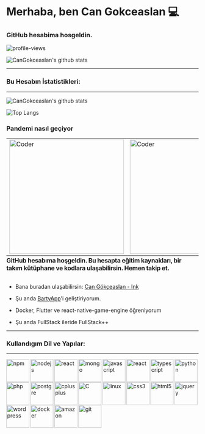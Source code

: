 
#  Merhaba, ben Can Gokceaslan 💻

###  GitHub hesabima hosgeldin.

  

![profile-views](https://komarev.com/ghpvc/?username=cangokceaslan&color=brightgreen)

![CanGokceaslan's github stats](https://github-readme-streak-stats.herokuapp.com/?user=cangokceaslan&theme=chartreuse-dark)


<hr />

  

<h3>

Bu Hesabın İstatistikleri:
</h3>

  

<hr />




![CanGokceaslan's github stats](https://github-readme-stats.vercel.app/api?username=cangokceaslan&count_private=true&show_icons=true&theme=dark&cache_delete=1)


  
 ![Top Langs](https://github-readme-stats.vercel.app/api/top-langs/?username=cangokceaslan&theme=dark&layout=compact&hide=glsl&langs_count=10)
  
    

### Pandemi nasıl geçiyor
  <table style="border:none;">
  <tr> 
<td>  <img src="https://raw.githubusercontent.com/gist/MedRedha/fd8e2481bde2610c96b9aafde543879c/raw/88624e8d31c4295973dcb7c900dacf0edc0a6d99/coding.gif" width="300px" alt="Coder" /></td >
 <td> <img src="https://i.giphy.com/media/SWoSkN6DxTszqIKEqv/giphy.webp" width="300px" alt="Coder" />
</td>
 <td> <img src="https://i.pinimg.com/originals/41/f5/2d/41f52d4e756d803f9f1851335dba96f6.gif" width="300px" alt="Coder" />
</td>
</tr>
  </table>


<div  style="display:flex; flex-direction:row;text-align-vertical:center;justify-content:center;align-items:center;margin-top:-30px">

  

<div  style="flex:5;font-weight:bold;font-size:16px;letter-spacing:-0.32px;text-align-vertical:center !important;justify-content:center;align-items:center;">

  

GitHub hesabıma hoşgeldin. Bu hesapta eğitim kaynakları, bir takım kütüphane ve kodlara ulaşabilirsin. Hemen takip et.

  

</div>

</div>

  

- Bana buradan ulaşabilirsin: [Can Gökçeaslan - Ink](https://ink.cangokceaslan.com)

- Şu anda <a  target="__blank"  href="https://www.linkedin.com/company/bartyappcorporate/">BartyApp</a>'i geliştiriyorum.

- Docker, Flutter ve react-native-game-engine öğreniyorum

- Şu anda FullStack ileride FullStack++

  

<hr />

  

<h3>

Kullandıgım Dil ve Yapılar:

</h3>

  

<hr />

  
<div style="justify-content:center;flex:1;align-items:center">

<img  align="left"  alt="npm"  width="60px"  src="https://icongr.am/devicon/npm-original-wordmark.svg?size=60&color=currentColor"  target="_blank" />

  

<img  align="left"  alt="nodejs"  width="60px"  src="https://icongr.am/devicon/nodejs-original.svg?size=60&color=currentColor"  target="_blank" />

  

<img  align="left"  alt="react"  width="60px"  src="https://icongr.am/devicon/express-original.svg?size=60&color=currentColor"  target="_blank" />

  

<img  align="left"  alt="mongo"  width="60px"  src="https://icongr.am/devicon/mongodb-original.svg?size=60&color=currentColor"  target="_blank" />

  

<img  align="left"  alt="javascript"  width="60px"  src="https://icongr.am/devicon/javascript-original.svg?size=60&color=currentColor"  target="_blank" />

  

<img  align="left"  alt="react"  width="60px"  src="https://icongr.am/devicon/react-original-wordmark.svg?size=60&color=currentColor"  target="_blank" />

  

<img  align="left"  alt="typescript"  width="60px"  src="https://icongr.am/devicon/typescript-original.svg?size=60&color=currentColor"  target="_blank" />

  

<img  align="left"  alt="python"  width="60px"  src="https://icongr.am/devicon/python-original.svg?size=60&color=currentColor"  target="_blank" />

  

<img  align="left"  alt="php"  width="60px"  src="https://icongr.am/devicon/php-original.svg?size=60&color=currentColor"  target="_blank" />

  

<img  align="left"  alt="postgre"  width="60px"  src="https://icongr.am/devicon/mysql-original.svg?size=60&color=currentColor"  target="_blank" />

  

<img  align="left"  alt="cplusplus"  width="60px"  src="https://icongr.am/devicon/cplusplus-original.svg?size=60&color=currentColor"  target="_blank" />

  

<img  align="left"  alt="C"  width="60px"  src="https://icongr.am/devicon/c-original.svg?size=60&color=currentColor"  target="_blank" />

  

<img  align="left"  alt="linux"  width="60px"  src="https://icongr.am/devicon/linux-original.svg?size=60&color=currentColor"  target="_blank" />

  

<img  align="left"  alt="css3"  width="60px"  src="https://icongr.am/devicon/css3-original.svg?size=128&color=currentColor"  target="_blank" />

  

<img  align="left"  alt="html5"  width="60px"  src="https://icongr.am/devicon/html5-original.svg?size=128&color=currentColor"  target="_blank" />

  

<img  align="left"  alt="jquery"  width="60px"  src="https://icongr.am/devicon/jquery-original.svg?size=128&color=currentColor"  target="_blank" />

  

<img  align="left"  alt="wordpress"  width="60px"  src="https://icongr.am/devicon/wordpress-original.svg?size=128&color=currentColor"  target="_blank" />

  

<img  align="left"  alt="docker"  width="60px"  src="https://icongr.am/devicon/android-original.svg?size=128&color=currentColor"  target="_blank" />

<img  align="left"  alt="amazon"  width="60px"  src="https://icongr.am/devicon/amazonwebservices-original-wordmark.svg?size=60&color=currentColor"  target="_blank" />

  

<img  align="left"  alt="git"  width="60px"  src="https://icongr.am/devicon/git-original.svg?size=60&color=currentColor"  target="_blank" />

  
</div>

<br />

  

<br />

  

<br />

  

<br />

  

<br />

  

<br />

